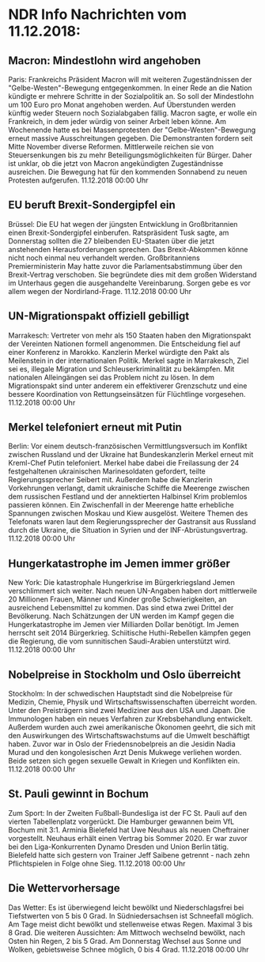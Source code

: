 # NDR Info Nachrichten vom 11.12.2018:


## Macron: Mindestlohn wird angehoben
Paris:	Frankreichs Präsident Macron will mit weiteren Zugeständnissen der "Gelbe-Westen"-Bewegung entgegenkommen. In einer Rede an die Nation kündigte er mehrere Schritte in der Sozialpolitik an. So soll der Mindestlohn um 100 Euro pro Monat angehoben werden. Auf Überstunden werden künftig weder Steuern noch Sozialabgaben fällig. Macron sagte, er wolle ein Frankreich, in dem jeder würdig von seiner Arbeit leben könne. Am Wochenende hatte es bei Massenprotesten der "Gelbe-Westen"-Bewegung erneut massive Ausschreitungen gegeben. Die Demonstranten fordern seit Mitte November diverse Reformen. Mittlerweile reichen sie von Steuersenkungen bis zu mehr Beteiligungsmöglichkeiten für Bürger. Daher ist unklar, ob die jetzt von Macron angekündigten Zugeständnisse ausreichen. Die Bewegung hat für den kommenden Sonnabend zu neuen Protesten aufgerufen. 11.12.2018 00:00 Uhr 

## EU beruft Brexit-Sondergipfel ein
Brüssel:	Die EU hat wegen der jüngsten Entwicklung in Großbritannien einen Brexit-Sondergipfel einberufen. Ratspräsident Tusk sagte, am Donnerstag sollten die 27 bleibenden EU-Staaten über die jetzt anstehenden Herausforderungen sprechen. Das Brexit-Abkommen könne nicht noch einmal neu verhandelt werden. Großbritanniens Premierministerin May hatte zuvor die Parlamentsabstimmung über den Brexit-Vertrag verschoben. Sie begründete dies mit dem großen Widerstand im Unterhaus gegen die ausgehandelte Vereinbarung. Sorgen gebe es vor allem wegen der Nordirland-Frage. 11.12.2018 00:00 Uhr 

## UN-Migrationspakt offiziell gebilligt
Marrakesch:	Vertreter von mehr als 150 Staaten haben den Migrationspakt der Vereinten Nationen formell angenommen. Die Entscheidung fiel auf einer Konferenz in Marokko. Kanzlerin Merkel würdigte den Pakt als Meilenstein in der internationalen Politik. Merkel sagte in Marrakesch, Ziel sei es, illegale Migration und Schleuserkriminalität zu bekämpfen. Mit nationalen Alleingängen sei das Problem nicht zu lösen. In dem Migrationspakt sind unter anderem ein effektiverer Grenzschutz und eine bessere Koordination von Rettungseinsätzen für Flüchtlinge vorgesehen. 11.12.2018 00:00 Uhr 

## Merkel telefoniert erneut mit Putin
Berlin: Vor einem deutsch-französischen Vermittlungsversuch im Konflikt zwischen Russland und der Ukraine hat Bundeskanzlerin Merkel erneut mit Kreml-Chef Putin telefoniert. Merkel habe dabei die Freilassung der 24 festgehaltenen ukrainischen Marinesoldaten gefordert, teilte Regierungssprecher Seibert mit. Außerdem habe die Kanzlerin Vorkehrungen verlangt, damit ukrainische Schiffe die Meerenge zwischen dem russischen Festland und der annektierten Halbinsel Krim problemlos passieren können. Ein Zwischenfall in der Meerenge hatte erhebliche Spannungen zwischen Moskau und Kiew ausgelöst. Weitere Themen des Telefonats waren laut dem Regierungssprecher der Gastransit aus Russland durch die Ukraine, die Situation in Syrien und der INF-Abrüstungsvertrag. 11.12.2018 00:00 Uhr 

## Hungerkatastrophe im Jemen immer größer
New York:	Die katastrophale Hungerkrise im Bürgerkriegsland Jemen verschlimmert sich weiter. Nach neuen UN-Angaben haben dort mittlerweile 20 Millionen Frauen, Männer und Kinder große Schwierigkeiten, an ausreichend Lebensmittel zu kommen. Das sind etwa zwei Drittel der Bevölkerung. Nach Schätzungen der UN werden im Kampf gegen die Hungerkatastrophe im Jemen vier Milliarden Dollar benötigt. Im Jemen herrscht seit 2014 Bürgerkrieg. Schiitische Huthi-Rebellen kämpfen gegen die Regierung, die vom sunnitischen Saudi-Arabien unterstützt wird. 11.12.2018 00:00 Uhr 

## Nobelpreise in Stockholm und Oslo überreicht
Stockholm: In der schwedischen Hauptstadt sind die Nobelpreise für Medizin, Chemie, Physik und Wirtschaftswissenschaften überreicht worden. Unter den Preisträgern sind zwei Mediziner aus den USA und Japan. Die Immunologen haben ein neues Verfahren zur Krebsbehandlung entwickelt. Außerdem wurden auch zwei amerikanische Ökonomen geehrt, die sich mit den Auswirkungen des Wirtschaftswachstums auf die Umwelt beschäftigt haben. Zuvor war in Oslo der Friedensnobelpreis an die Jesidin Nadia Murad und den kongolesischen Arzt Denis Mukwege verliehen worden. Beide setzen sich gegen sexuelle Gewalt in Kriegen und Konflikten ein. 11.12.2018 00:00 Uhr 

## St. Pauli gewinnt in Bochum
Zum Sport: In der Zweiten Fußball-Bundesliga ist der FC St. Pauli auf den vierten Tabellenplatz vorgerückt. Die Hamburger gewannen beim VfL Bochum mit 3:1. Arminia Bielefeld hat Uwe Neuhaus als neuen Cheftrainer vorgestellt. Neuhaus erhält einen Vertrag bis Sommer 2020. Er war zuvor bei den Liga-Konkurrenten Dynamo Dresden und Union Berlin tätig. Bielefeld hatte sich gestern von Trainer Jeff Saibene getrennt - nach zehn Pflichtspielen in Folge ohne Sieg. 11.12.2018 00:00 Uhr 

## Die Wettervorhersage
Das Wetter: Es ist überwiegend leicht bewölkt und Niederschlagsfrei bei Tiefstwerten von 5 bis 0 Grad. In Südniedersachsen ist Schneefall möglich. Am Tage meist dicht bewölkt und stellenweise etwas Regen. Maximal 3 bis 8 Grad. Die weiteren Aussichten: Am Mittwoch wechselnd bewölkt, nach Osten hin Regen, 2 bis 5 Grad. Am Donnerstag Wechsel aus Sonne und Wolken, gebietsweise Schnee möglich, 0 bis 4 Grad. 11.12.2018 00:00 Uhr 
